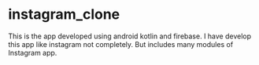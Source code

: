 # instagram_clone
This is the app developed using android kotlin and firebase. I have develop this app like instagram not completely. But includes many modules of Instagram app.

